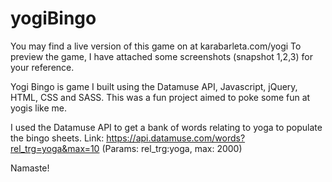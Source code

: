 # yogiBingo

You may find a live version of this game on at karabarleta.com/yogi
To preview the game, I have attached some screenshots (snapshot 1,2,3) for your reference.

Yogi Bingo is game I built using the Datamuse API, Javascript, jQuery, HTML, CSS and SASS. This was a fun project aimed to poke some fun at yogis like me.

I used the Datamuse API to get a bank of words relating to yoga to populate the bingo sheets.
Link: https://api.datamuse.com/words?rel_trg=yoga&max=10
(Params: 
rel_trg:yoga, 
max: 2000)



Namaste!